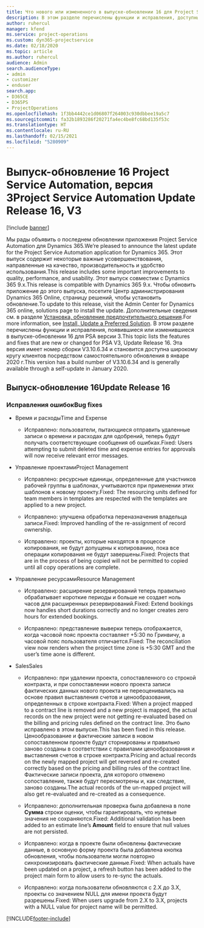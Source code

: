 ```yaml
---
title: Что нового или измененного в выпуске-обновлении 16 для Project Service Automation версии 3
description: В этом разделе перечислены функции и исправления, доступные в выпуске-обновлении 16 для Project Service Automation версии 3.
author: ruhercul
manager: kfend
ms.service: project-operations
ms.custom: dyn365-projectservice
ms.date: 02/18/2020
ms.topic: article
ms.author: ruhercul
audience: Admin
search.audienceType:
- admin
- customizer
- enduser
search.app:
- D365CE
- D365PS
- ProjectOperations
ms.openlocfilehash: 1f3bb4442ce1d06807f264003c930dbbee19a5c7
ms.sourcegitcommit: fa32b1893286f20271fa4ec4be8fc68bd135f53c
ms.translationtype: HT
ms.contentlocale: ru-RU
ms.lasthandoff: 02/15/2021
ms.locfileid: "5280909"
---
```

# <a name="project-service-automation-update-release-16-v3"></a><span data-ttu-id="1ccd7-103">Выпуск-обновление 16 Project Service Automation, версия 3</span><span class="sxs-lookup"><span data-stu-id="1ccd7-103">Project Service Automation Update Release 16, V3</span></span>

[!include [banner](../includes/psa-now-project-operations.md)]

<span data-ttu-id="1ccd7-104">Мы рады объявить о последнем обновлении приложения Project Service Automation для Dynamics 365.</span><span class="sxs-lookup"><span data-stu-id="1ccd7-104">We’re pleased to announce the latest update for the Project Service Automation application for Dynamics 365.</span></span> <span data-ttu-id="1ccd7-105">Этот выпуск содержит некоторые важные усовершенствования, направленные на качество, производительность и удобство использования.</span><span class="sxs-lookup"><span data-stu-id="1ccd7-105">This release includes some important improvements to quality, performance, and usability.</span></span>  <span data-ttu-id="1ccd7-106">Этот выпуск совместим с Dynamics 365 9.x.</span><span class="sxs-lookup"><span data-stu-id="1ccd7-106">This release is compatible with Dynamics 365 9.x.</span></span> <span data-ttu-id="1ccd7-107">Чтобы обновить приложение до этого выпуска, посетите Центр администрирования Dynamics 365 Online, страницу решений, чтобы установить обновление.</span><span class="sxs-lookup"><span data-stu-id="1ccd7-107">To update to this release, visit the Admin Center for Dynamics 365 online, solutions page to install the update.</span></span> <span data-ttu-id="1ccd7-108">Дополнительные сведения см. в разделе [Установка, обновление предпочтительного решения](https://docs.microsoft.com/dynamics365/project-service/upgrade-psa-home-page).</span><span class="sxs-lookup"><span data-stu-id="1ccd7-108">For more information, see [Install, Update a Preferred Solution](https://docs.microsoft.com/dynamics365/project-service/upgrade-psa-home-page).</span></span>
<span data-ttu-id="1ccd7-109">В этом разделе перечислены функции и исправления, появившиеся или изменившиеся в выпуске-обновлении 16 для PSA версии 3.</span><span class="sxs-lookup"><span data-stu-id="1ccd7-109">This topic lists the features and fixes that are new or changed for PSA V3, Update Release 16.</span></span> <span data-ttu-id="1ccd7-110">Эта версия имеет номер сборки V3.10.6.34 и становится доступна широкому кругу клиентов посредством самостоятельного обновления в январе 2020 г.</span><span class="sxs-lookup"><span data-stu-id="1ccd7-110">This version has a build number of V3.10.6.34 and is generally available through a self-update in January 2020.</span></span>


## <a name="update-release-16"></a><span data-ttu-id="1ccd7-111">Выпуск-обновление 16</span><span class="sxs-lookup"><span data-stu-id="1ccd7-111">Update Release 16</span></span>

### <a name="bug-fixes"></a><span data-ttu-id="1ccd7-112">Исправления ошибок</span><span class="sxs-lookup"><span data-stu-id="1ccd7-112">Bug fixes</span></span>

-   <span data-ttu-id="1ccd7-113">Время и расходы</span><span class="sxs-lookup"><span data-stu-id="1ccd7-113">Time and Expense</span></span>

    -   <span data-ttu-id="1ccd7-114">Исправлено: пользователи, пытающиеся отправить удаленные записи о времени и расходах для одобрений, теперь будут получать соответствующие сообщения об ошибках.</span><span class="sxs-lookup"><span data-stu-id="1ccd7-114">Fixed: Users attempting to submit deleted time and expense entries for approvals will now receive relevant error messages.</span></span>

-   <span data-ttu-id="1ccd7-115">Управление проектами</span><span class="sxs-lookup"><span data-stu-id="1ccd7-115">Project Management</span></span>

    -   <span data-ttu-id="1ccd7-116">Исправлено: ресурсные единицы, определенные для участников рабочей группы в шаблонах, учитываются при применении этих шаблонов к новому проекту.</span><span class="sxs-lookup"><span data-stu-id="1ccd7-116">Fixed: The resourcing units defined for team members in templates are respected with the templates are applied to a new project.</span></span>

    -   <span data-ttu-id="1ccd7-117">Исправлено: улучшена обработка переназначения владельца записи.</span><span class="sxs-lookup"><span data-stu-id="1ccd7-117">Fixed: Improved handling of the re-assignment of record ownership.</span></span>

    -   <span data-ttu-id="1ccd7-118">Исправлено: проекты, которые находятся в процессе копирования, не будут допущены к копированию, пока все операции копирования не будут завершены.</span><span class="sxs-lookup"><span data-stu-id="1ccd7-118">Fixed: Projects that are in the process of being copied will not be permitted to copied until all copy operations are complete.</span></span>

-   <span data-ttu-id="1ccd7-119">Управление ресурсами</span><span class="sxs-lookup"><span data-stu-id="1ccd7-119">Resource Management</span></span>

    -   <span data-ttu-id="1ccd7-120">Исправлено: расширение резервирований теперь правильно обрабатывает короткие периоды и больше не создает ноль часов для расширенных резервирований.</span><span class="sxs-lookup"><span data-stu-id="1ccd7-120">Fixed: Extend bookings now handles short durations correctly and no longer creates zero hours for extended bookings.</span></span>

    -   <span data-ttu-id="1ccd7-121">Исправлено: представление выверки теперь отображается, когда часовой пояс проекта составляет +5:30 по Гринвичу, а часовой пояс пользователя отличается.</span><span class="sxs-lookup"><span data-stu-id="1ccd7-121">Fixed: The reconciliation view now renders when the project time zone is +5:30 GMT and the user’s time aone is different.</span></span>

-   <span data-ttu-id="1ccd7-122">Sales</span><span class="sxs-lookup"><span data-stu-id="1ccd7-122">Sales</span></span>

    -   <span data-ttu-id="1ccd7-123">Исправлено: при удалении проекта, сопоставленного со строкой контракта, и при сопоставлении нового проекта записи фактических данных нового проекта не переоценивались на основе правил выставления счетов и ценообразования, определенных в строке контракта.</span><span class="sxs-lookup"><span data-stu-id="1ccd7-123">Fixed: When a project mapped to a contract line is removed and a new project is mapped, the actual records on the new project were not getting re-evaluated based on the billing and pricing rules defined on the contract line.</span></span> <span data-ttu-id="1ccd7-124">Это было исправлено в этом выпуске.</span><span class="sxs-lookup"><span data-stu-id="1ccd7-124">This has been fixed in this release.</span></span> <span data-ttu-id="1ccd7-125">Ценообразование и фактические записи в новом сопоставленном проекте будут сторнированы и правильно заново созданы в соответствии с правилами ценообразования и выставления счетов в строке контракта.</span><span class="sxs-lookup"><span data-stu-id="1ccd7-125">Pricing and actual records on the newly mapped project will get reversed and re-created correctly based on the pricing and billing rules of the contract line.</span></span> <span data-ttu-id="1ccd7-126">Фактические записи проекта, для которого отменено сопоставление, также будут пересмотрены и, как следствие, заново созданы.</span><span class="sxs-lookup"><span data-stu-id="1ccd7-126">The actual records of the un-mapped project will also get re-evaluated and re-created as a consequence.</span></span>

    -   <span data-ttu-id="1ccd7-127">Исправлено: дополнительная проверка была добавлена в поле **Сумма** строки оценки, чтобы гарантировать, что нулевые значения не сохраняются.</span><span class="sxs-lookup"><span data-stu-id="1ccd7-127">Fixed: Additional validation has been added to an estimate line’s **Amount** field to ensure that null values are not persisted.</span></span>

    -   <span data-ttu-id="1ccd7-128">Исправлено: когда в проекте были обновлены фактические данные, в основную форму проекта была добавлена кнопка обновления, чтобы пользователи могли повторно синхронизировать фактические данные.</span><span class="sxs-lookup"><span data-stu-id="1ccd7-128">Fixed: When actuals have been updated on a project, a refresh button has been added to the project main form to allow users to re-sync the actuals.</span></span>

    -   <span data-ttu-id="1ccd7-129">Исправлено: когда пользователи обновляются с 2.X до 3.X, проекты со значением NULL для имени проекта будут разрешены.</span><span class="sxs-lookup"><span data-stu-id="1ccd7-129">Fixed: When users upgrade from 2.X to 3.X, projects with a NULL value for project name will be permitted.</span></span>



[!INCLUDE[footer-include](../includes/footer-banner.md)]
